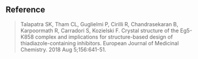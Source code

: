 ## Reference 
> Talapatra SK, Tham CL, Guglielmi P, Cirilli R, Chandrasekaran B, Karpoormath R, Carradori S, Kozielski F. Crystal structure of the Eg5-K858 complex and implications for structure-based design of thiadiazole-containing inhibitors. European Journal of Medicinal Chemistry. 2018 Aug 5;156:641-51.
